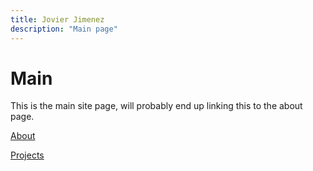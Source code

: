 ```yaml
---
title: Jovier Jimenez
description: "Main page"
---
```

# Main
This is the main site page, will probably end up linking this to the about page.

[About](/about/)

[Projects](/projects/)
